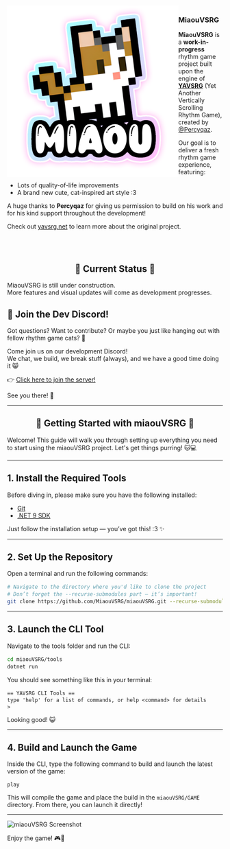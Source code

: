 <img src="https://github.com/MiaouVSRG/miaouVSRG/blob/master/interlude/src/Resources/default/Textures/LOGO%20RAW.png" align="left" height="400">

### MiaouVSRG

**MiaouVSRG** is a **work-in-progress** rhythm game project built upon the engine of **[YAVSRG](https://github.com/YAVSRG/YAVSRG)** (Yet Another Vertically Scrolling Rhythm Game), created by [@Percyqaz](https://github.com/YAVSRG).

Our goal is to deliver a fresh rhythm game experience, featuring:
- Lots of quality-of-life improvements
- A brand new cute, cat-inspired art style :3

A huge thanks to **Percyqaz** for giving us permission to build on his work and for his kind support throughout the development!

Check out [yavsrg.net](https://www.yavsrg.net) to learn more about the original project.

<br/>
<br/>
<h2 align="center">🚧 Current Status 🚧</h2>

MiaouVSRG is still under construction.  
More features and visual updates will come as development progresses.
## 💬 Join the Dev Discord!

Got questions? Want to contribute? Or maybe you just like hanging out with fellow rhythm game cats? 🎵

Come join us on our development Discord!  
We chat, we build, we break stuff (always), and we have a good time doing it 😸

👉 [Click here to join the server!](https://discord.gg/mVcjvvBzbQ)

See you there! 💜

---

<h2 align="center">🐾 Getting Started with miaouVSRG 🐾</h2>

Welcome! This guide will walk you through setting up everything you need to start using the miaouVSRG project. Let's get things purring! 🐱💻

---

## 1. Install the Required Tools

Before diving in, please make sure you have the following installed:

- [Git](https://git-scm.com/downloads)  
- [.NET 9 SDK](https://dotnet.microsoft.com/en-us/download/dotnet/9.0)  

Just follow the installation setup — you’ve got this! :3 ✨

---

## 2. Set Up the Repository

Open a terminal and run the following commands:

```bash
# Navigate to the directory where you'd like to clone the project
# Don’t forget the --recurse-submodules part – it’s important!
git clone https://github.com/MiaouVSRG/miaouVSRG.git --recurse-submodules
```

---

## 3. Launch the CLI Tool

Navigate to the tools folder and run the CLI:

```bash
cd miaouVSRG/tools
dotnet run
```

You should see something like this in your terminal:

```
== YAVSRG CLI Tools ==
type 'help' for a list of commands, or help <command> for details
>
```

Looking good! 😺

---

## 4. Build and Launch the Game

Inside the CLI, type the following command to build and launch the latest version of the game:

```
play
```

This will compile the game and place the build in the `miaouVSRG/GAME` directory. From there, you can launch it directly!

---

![miaouVSRG Screenshot](https://i.ibb.co/cXr93sQb/20250404-215447.jpg)

Enjoy the game! 🎮🐾


